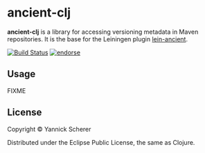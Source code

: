 # ancient-clj

__ancient-clj__ is a library for accessing versioning metadata in Maven repositories. It is the base for the 
Leiningen plugin [lein-ancient](https://github.com/xsc/lein-ancient).

[![Build Status](https://travis-ci.org/xsc/ancient-clj.png)](https://travis-ci.org/xsc/ancient-clj)
[![endorse](https://api.coderwall.com/xsc/endorsecount.png)](https://coderwall.com/xsc)

## Usage

FIXME

## License

Copyright &copy; Yannick Scherer

Distributed under the Eclipse Public License, the same as Clojure.
